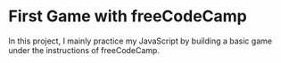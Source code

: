# First Game with freeCodeCamp
In this project, I mainly practice my JavaScript by building a basic game under the instructions of freeCodeCamp. 
